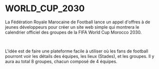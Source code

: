 # WORLD_CUP_2030
La Fédération Royale Marocaine de Football lance un appel d'offres à de jeunes développeurs pour créer un site web simple qui montrera le calendrier officiel des groupes de la FIFA World Cup Morocco 2030.

​

L'idée est de faire une plateforme facile à utiliser où les fans de football pourront voir les détails des équipes, les lieux (Stades), et les groupes. Il y aura au total 8 groupes, chacun composé de 4 équipes.

